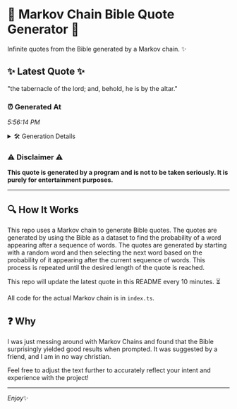 # 📖 Markov Chain Bible Quote Generator 📖

Infinite quotes from the Bible generated by a Markov chain. ✨

## ✨ Latest Quote ✨
"the tabernacle of the lord; and, behold, he is by the altar."

### ⏰ Generated At
*5:56:14 PM*

<details>
    <summary>🛠️ Generation Details</summary>
    <p>
        <strong>🌱 Seed:</strong> the<br>
        <strong>🔄 Iterations:</strong> 11<br>
        <strong>📜 Context History:</strong><br>[ the ]: tabernacle<br>[ the, tabernacle ]: of<br>[ the, tabernacle, of ]: the<br>[ the, tabernacle, of, the ]: lord;<br>[ the, tabernacle, of, the, lord; ]: and,<br>[ the, tabernacle, of, the, lord;, and, ]: behold,<br>[ tabernacle, of, the, lord;, and,, behold, ]: he<br>[ of, the, lord;, and,, behold,, he ]: is<br>[ the, lord;, and,, behold,, he, is ]: by<br>[ lord;, and,, behold,, he, is, by ]: the<br>[ and,, behold,, he, is, by, the ]: altar.<br>
    </p>
</details>

### ⚠️ Disclaimer ⚠️
**This quote is generated by a program and is not to be taken seriously. It is purely for entertainment purposes.**

---

## 🔍 How It Works

This repo uses a Markov chain to generate Bible quotes. The quotes are generated by using the Bible as a dataset to find the probability of a word appearing after a sequence of words. The quotes are generated by starting with a random word and then selecting the next word based on the probability of it appearing after the current sequence of words. This process is repeated until the desired length of the quote is reached.

This repo will update the latest quote in this README every 10 minutes. ⏳

All code for the actual Markov chain is in `index.ts`.

## ❓ Why

I was just messing around with Markov Chains and found that the Bible surprisingly yielded good results when prompted. 
It was suggested by a friend, and I am in no way christian.

Feel free to adjust the text further to accurately reflect your intent and experience with the project!

---

*Enjoy*✨
